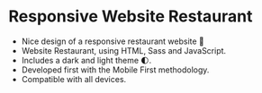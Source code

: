 # Responsive Website Restaurant
- Nice design of a responsive restaurant website 🥗
- Website Restaurant, using HTML, Sass and JavaScript.
- Includes a dark and light theme 🌓.
- Developed first with the Mobile First methodology.
- Compatible with all devices.
  
